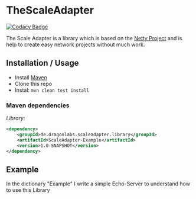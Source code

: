 # TheScaleAdapter

[![Codacy Badge](https://api.codacy.com/project/badge/Grade/b8f63eb82a8249b29205e3019d0d363f)](https://www.codacy.com/app/Alphyron/TheScaleAdapter?utm_source=github.com&amp;utm_medium=referral&amp;utm_content=Dragon-Labs/TheScaleAdapter&amp;utm_campaign=Badge_Grade)

The Scale Adapter is a library which is based on the [Netty Project](https://netty.io/) 
and is help to create easy network projects without much work.

## Installation / Usage

  - Install [Maven](http://maven.apache.org/download.cgi)
  - Clone this repo
  - Instal: ```mvn clean test install```

### Maven dependencies

_Library:_
```xml
<dependency>
    <groupId>de.dragonlabs.scaleadapter.library</groupId>
    <artifactId>ScaleAdapter-Example</artifactId>
    <version>1.0-SNAPSHOT</version>
</dependency>
```

## Example
In the dictionary "Example" I write a simple Echo-Server to understand how to use this Library

